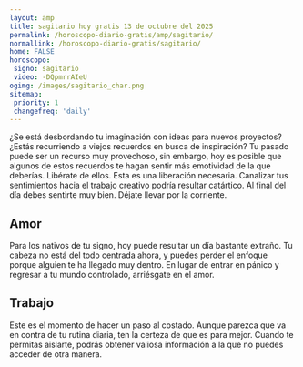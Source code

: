 ```yaml
---
layout: amp
title: sagitario hoy gratis 13 de octubre del 2025 
permalink: /horoscopo-diario-gratis/amp/sagitario/
normallink: /horoscopo-diario-gratis/sagitario/
home: FALSE
horoscopo:
 signo: sagitario
 video: -DQpmrrAIeU
ogimg: /images/sagitario_char.png
sitemap:
 priority: 1
 changefreq: 'daily'
---
```



¿Se está desbordando tu imaginación con ideas para nuevos proyectos? ¿Estás recurriendo a viejos recuerdos en busca de inspiración? Tu pasado puede ser un recurso muy provechoso, sin embargo, hoy es posible que algunos de estos recuerdos te hagan sentir más emotividad de la que deberías. Libérate de ellos. Esta es una liberación necesaria. Canalizar tus sentimientos hacia el trabajo creativo podría resultar catártico. Al final del día debes sentirte muy bien. Déjate llevar por la corriente.

## Amor

Para los nativos de tu signo, hoy puede resultar un día bastante extraño. Tu cabeza no está del todo centrada ahora, y puedes perder el enfoque porque alguien te ha llegado muy dentro. En lugar de entrar en pánico y regresar a tu mundo controlado, arriésgate en el amor.

## Trabajo

Este es el momento de hacer un paso al costado. Aunque parezca que va en contra de tu rutina diaria, ten la certeza de que es para mejor. Cuando te permitas aislarte, podrás obtener valiosa información a la que no puedes acceder de otra manera.